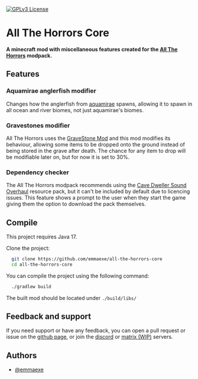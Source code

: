[![GPLv3 License](https://img.shields.io/badge/License-GPL%20v3-yellow.svg)](https://opensource.org/license/gpl-3-0/)

# All The Horrors Core

**A minecraft mod with miscellaneous features created for the [All The Horrors](https://github.com/emmaexe/all-the-horrors) modpack.**

## Features

### Aquamirae anglerfish modifier

Changes how the anglerfish from [aquamirae](https://modrinth.com/mod/aquamirae) spawns, allowing it to spawn in all ocean and river biomes, not just aquamirae's biomes.

### Gravestones modifier

All The Horrors uses the [GraveStone Mod](https://modrinth.com/mod/gravestone-mod) and this mod modifies its behaviour, allowing some items to be dropped onto the ground instead of being stored in the grave after death. The chance for any item to drop will be modifiable later on, but for now it is set to 30%.

### Dependency checker

The All The Horrors modpack recommends using the [Cave Dweller Sound Overhaul](https://legacy.curseforge.com/minecraft/texture-packs/cave-dweller-sound-overhaul) resource pack, but it can't be included by default due to licencing issues. This feature shows a prompt to the user when they start the game giving them the option to download the pack themselves.

## Compile

This project requires Java 17.

Clone the project:

```bash
  git clone https://github.com/emmaexe/all-the-horrors-core
  cd all-the-horrors-core
```

You can compile the project using the following command:

```bash
  ./gradlew build
```

The built mod should be located under ``./build/libs/``

## Feedback and support

If you need support or have any feedback, you can open a pull request or issue on the [github page](https://github.com/emmaexe/all-the-horrors-core/issues), or join the [discord](https://ln.emmaexe.moe/discord-server) or [matrix (WIP)](https://ln.emmaexe.moe/matrix-server) servers.

## Authors

- [@emmaexe](https://www.emmaexe.moe/)
